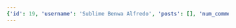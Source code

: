 ```yaml
---
{'id': 19, 'username': 'Sublime Benwa Alfredo', 'posts': [], 'num_comments': 2, 'likes': [], 'comments': [{'content': 'haha i like overwatch what s your gamertag', 'user': {'id': 19, 'username': 'Sublime Benwa Alfredo'}, 'id': 10, 'post': {'id': 80, 'preview': {'filepath': 'thumbs/5475f8527328444cb59f5475141698f4.png'}}}, {'content': 'theis is the benwa that triggered my desire to return to the dark mother. i saw an injured sdeal dragging itself on the beach today it was emaciated the parents were dead and i think it maklems me think of tihs that feel;iong wehat do i do', 'user': {'id': 19, 'username': 'Sublime Benwa Alfredo'}, 'id': 11, 'post': {'id': 96, 'preview': {'filepath': 'thumbs/afe768ed2b654d62820ce6eef857e150.png'}}}]}
---
```

    